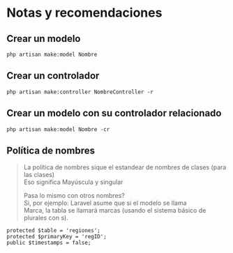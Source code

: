 # Notas y recomendaciones

## Crear un modelo

    php artisan make:model Nombre  
    
## Crear un controlador

    php artisan make:controller NombreController -r   

## Crear un modelo con su controlador relacionado 

    php artisan make:model Nombre -cr   

## Política de nombres 
> La política de nombres sique el estandear de nombres de clases (para las clases)  
> Eso significa Mayúscula y singular
>
> Pasa lo mismo con otros nombres?   
> Si, por ejemplo: Laravel asume que si el modelo se llama  
> Marca, la tabla se llamará marcas (usando el sistema básico de plurales con s).

    protected $table = 'regiones';      
    protected $primaryKey = 'regID';   
    public $timestamps = false;   
    
    